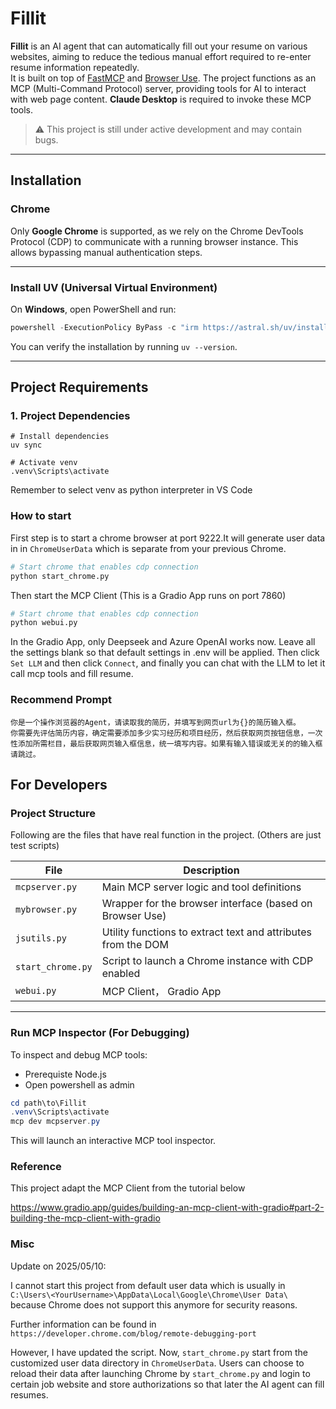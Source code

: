 # Fillit

**Fillit** is an AI agent that can automatically fill out your resume on various websites, aiming to reduce the tedious manual effort required to re-enter resume information repeatedly.  
It is built on top of [FastMCP](https://github.com/jlowin/fastmcp) and [Browser Use](https://github.com/browser-use/browser-use). The project functions as an MCP (Multi-Command Protocol) server, providing tools for AI to interact with web page content. **Claude Desktop** is required to invoke these MCP tools.

> ⚠️ This project is still under active development and may contain bugs.

---

## Installation

### Chrome

Only **Google Chrome** is supported, as we rely on the Chrome DevTools Protocol (CDP) to communicate with a running browser instance. This allows bypassing manual authentication steps.

---

### Install UV (Universal Virtual Environment)

On **Windows**, open PowerShell and run:

```powershell
powershell -ExecutionPolicy ByPass -c "irm https://astral.sh/uv/install.ps1 | iex"
```

You can verify the installation by running `uv --version`.

---

## Project Requirements

<!-- ### 1. Claude Desktop

Download and install the latest version of Claude Desktop from the official website:

👉 [https://claude.ai/download](https://claude.ai/download)

---

### 2. Set up Claude Configuration

1. Open **Claude Desktop**
2. Navigate to `File > Settings > Developer > Edit Config`
3. You will be redirected to a folder like:
   ```
   C:\Users\<YourUsername>\AppData\Roaming\Claude
   ```
4. Open the file `claude_desktop_config.json` and paste the following content (update the `"directory"` path to where your Fillit project is located):

```json
{
  "mcpServers": {
    "fillit": {
      "command": "uv",
      "args": [
        "--directory",
        "C:\\Users\\<YourUsername>\\Desktop\\Fillit",
        "run",
        "mcpserver.py"
      ]
    }
  }
}
``` -->
### 1. Project Dependencies
```
# Install dependencies
uv sync
```

```
# Activate venv
.venv\Scripts\activate
```

Remember to select venv as python interpreter  in VS Code

### How to start
First step is to start a chrome browser at port 9222.It will generate user data in  in `ChromeUserData` which is separate from your previous Chrome.

```bash
# Start chrome that enables cdp connection
python start_chrome.py
```

Then start the MCP Client (This is a Gradio App runs on port 7860)
```bash
# Start chrome that enables cdp connection
python webui.py
```

In the Gradio App, only Deepseek and Azure OpenAI works now. Leave all the settings blank so that default settings in .env will be applied. Then click `Set LLM` and then click `Connect`, and finally you can chat with the LLM to let it call mcp tools and fill resume.

### Recommend Prompt
```prompt
你是一个操作浏览器的Agent，请读取我的简历，并填写到网页url为{}的简历输入框。
你需要先评估简历内容，确定需要添加多少实习经历和项目经历，然后获取网页按钮信息，一次性添加所需栏目，最后获取网页输入框信息，统一填写内容。如果有输入错误或无关的的输入框请跳过。
```

## For Developers

### Project Structure
Following are the files that have real function in the project. (Others are just test scripts)

| File              | Description                                                             |
|-------------------|-------------------------------------------------------------------------|
| `mcpserver.py`    | Main MCP server logic and tool definitions                              |
| `mybrowser.py`    | Wrapper for the browser interface (based on Browser Use)                |
| `jsutils.py`      | Utility functions to extract text and attributes from the DOM           |
| `start_chrome.py` | Script to launch a Chrome instance with CDP enabled                     |
| `webui.py` | MCP Client， Gradio App                    |
---

### Run MCP Inspector (For Debugging)

To inspect and debug MCP tools:
- Prerequiste Node.js
- Open powershell as admin

```powershell
cd path\to\Fillit
.venv\Scripts\activate
mcp dev mcpserver.py
```

This will launch an interactive MCP tool inspector.


### Reference
This project adapt the MCP Client from the tutorial below

https://www.gradio.app/guides/building-an-mcp-client-with-gradio#part-2-building-the-mcp-client-with-gradio


### Misc 
Update on 2025/05/10:

I cannot start this project from default user data which is usually in `C:\Users\<YourUsername>\AppData\Local\Google\Chrome\User Data\`
 because Chrome does not support this anymore for security reasons. 

 Further information can be found in `https://developer.chrome.com/blog/remote-debugging-port`

 However, I have updated the script. Now, `start_chrome.py` start from the customized user data directory in `ChromeUserData`. Users can choose to reload their data after launching Chrome by `start_chrome.py` and login to certain job website and store authorizations so that later the AI agent can fill resumes.